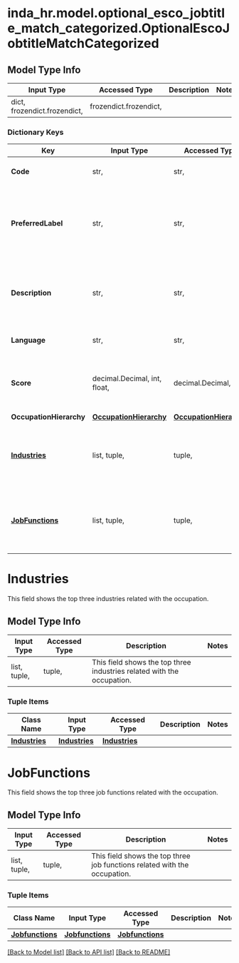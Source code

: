 # inda_hr.model.optional_esco_jobtitle_match_categorized.OptionalEscoJobtitleMatchCategorized

## Model Type Info
Input Type | Accessed Type | Description | Notes
------------ | ------------- | ------------- | -------------
dict, frozendict.frozendict,  | frozendict.frozendict,  |  | 

### Dictionary Keys
Key | Input Type | Accessed Type | Description | Notes
------------ | ------------- | ------------- | ------------- | -------------
**Code** | str,  | str,  | This field shows the ESCO code. | [optional] 
**PreferredLabel** | str,  | str,  | This field shows the preferred label according with the ESCO classification. | [optional] 
**Description** | str,  | str,  | This field shows the description according with the ESCO classification. | [optional] 
**Language** | str,  | str,  | This field shows the language. | [optional] 
**Score** | decimal.Decimal, int, float,  | decimal.Decimal,  | This field shows the similarity score calculate by the model. | [optional] 
**OccupationHierarchy** | [**OccupationHierarchy**](OccupationHierarchy.md) | [**OccupationHierarchy**](OccupationHierarchy.md) |  | [optional] 
**[Industries](#Industries)** | list, tuple,  | tuple,  | This field shows the top three industries related with the occupation. | [optional] 
**[JobFunctions](#JobFunctions)** | list, tuple,  | tuple,  | This field shows the top three job functions related with the occupation. | [optional] 

# Industries

This field shows the top three industries related with the occupation.

## Model Type Info
Input Type | Accessed Type | Description | Notes
------------ | ------------- | ------------- | -------------
list, tuple,  | tuple,  | This field shows the top three industries related with the occupation. | 

### Tuple Items
Class Name | Input Type | Accessed Type | Description | Notes
------------- | ------------- | ------------- | ------------- | -------------
[**Industries**](Industries.md) | [**Industries**](Industries.md) | [**Industries**](Industries.md) |  | 

# JobFunctions

This field shows the top three job functions related with the occupation.

## Model Type Info
Input Type | Accessed Type | Description | Notes
------------ | ------------- | ------------- | -------------
list, tuple,  | tuple,  | This field shows the top three job functions related with the occupation. | 

### Tuple Items
Class Name | Input Type | Accessed Type | Description | Notes
------------- | ------------- | ------------- | ------------- | -------------
[**Jobfunctions**](Jobfunctions.md) | [**Jobfunctions**](Jobfunctions.md) | [**Jobfunctions**](Jobfunctions.md) |  | 

[[Back to Model list]](../../README.md#documentation-for-models) [[Back to API list]](../../README.md#documentation-for-api-endpoints) [[Back to README]](../../README.md)

